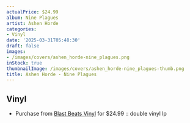 ```yaml
---
actualPrice: $24.99
album: Nine Plagues
artist: Ashen Horde
categories:
- Vinyl
date: '2025-03-31T05:48:30'
draft: false
images:
- /images/covers/ashen_horde-nine_plagues.png
inStock: true
thumbnailImage: /images/covers/ashen_horde-nine_plagues-thumb.png
title: Ashen Horde - Nine Plagues
---
```


## Vinyl
* Purchase from [Blast Beats Vinyl](https://blastbeatsvinyl.com/products/signed-ashen-horde-nine-plagues-double-vinyl-lp) for $24.99 :: double vinyl lp
